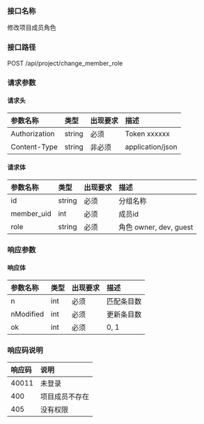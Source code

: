 ### 接口名称
修改项目成员角色

### 接口路径
POST /api/project/change_member_role

### 请求参数

#### 请求头

参数名称      | 类型   | 出现要求 | 描述
:-------------|:-------|:-------|:------------
Authorization | string | 必须     | Token xxxxxx
Content-Type  | string | 非必须   | application/json

#### 请求体

参数名称   | 类型   | 出现要求 | 描述
:----------|:-------|:-------|:--------------------
id         | string | 必须     | 分组名称
member_uid | int    | 必须     | 成员id
role       | string | 必须     | 角色 owner, dev, guest

### 响应参数

#### 响应体

参数名称  | 类型 | 出现要求 | 描述
:---------|:-----|:-------|:-----
n         | int  | 必须     | 匹配条目数
nModified | int  | 必须     | 更新条目数
ok        | int  | 必须     | 0, 1

### 响应码说明

响应码 | 说明
:------|:-------
40011  | 未登录
400    | 项目成员不存在
405    | 没有权限